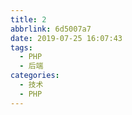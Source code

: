 ```yaml
---
title: 2
abbrlink: 6d5007a7
date: 2019-07-25 16:07:43
tags:
  - PHP
  - 后端
categories:
  - 技术
  - PHP
---
```

